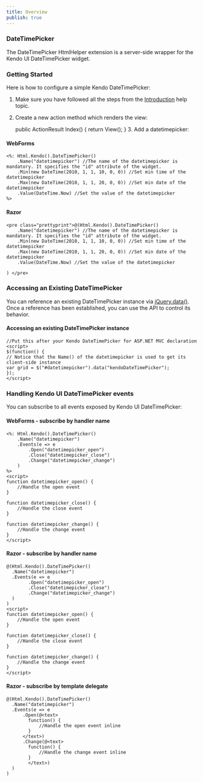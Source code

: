 ```yaml
---
title: Overview
publish: true
---
```


### DateTimePicker

The DateTimePicker HtmlHelper extension is a server-side wrapper for the Kendo UI DateTimePicker widget.

### Getting Started

Here is how to configure a simple Kendo DateTimePicker:

1.  Make sure you have followed all the steps from the [Introduction](http://www.kendoui.com/documentation/asp-net-mvc/introduction.aspx) help topic.

2.  Create a new action method which renders the view:

    public ActionResult Index()
    {
    return View();
    }
        3.  Add a datetimepicker:

#### WebForms
 
    <%: Html.Kendo().DateTimePicker()
        .Name("datetimepicker") //The name of the datetimepicker is mandatory. It specifies the "id" attribute of the widget.
        .Min(new DateTime(2010, 1, 1, 10, 0, 0)) //Set min time of the datetimepicker
        .Max(new DateTime(2010, 1, 1, 20, 0, 0)) //Set min date of the datetimepicker
        .Value(DateTime.Now) //Set the value of the datetimepicker
    %>
              
#### Razor
 
    <pre class="prettyprint">@(Html.Kendo().DateTimePicker()
        .Name("datetimepicker") //The name of the datetimepicker is mandatory. It specifies the "id" attribute of the widget.
        .Min(new DateTime(2010, 1, 1, 10, 0, 0)) //Set min time of the datetimepicker
        .Max(new DateTime(2010, 1, 1, 20, 0, 0)) //Set min date of the datetimepicker
        .Value(DateTime.Now) //Set the value of the datetimepicker
    
    ) </pre>  

### Accessing an Existing DateTimePicker

You can reference an existing DateTimePicker instance via [jQuery.data()](http://api.jquery.com/jQuery.data/).
Once a reference has been established, you can use the API to control its behavior.

  

#### Accessing an existing DateTimePicker instance
 
    //Put this after your Kendo DateTimePicker for ASP.NET MVC declaration
    <script>
    $(function() { 
    // Notice that the Name() of the datetimepicker is used to get its client-side instance
    var grid = $("#datetimepicker").data("kendoDateTimePicker");
    });
    </script>
      

### Handling Kendo UI DateTimePicker events

You can subscribe to all events exposed by Kendo UI DateTimePicker:

  

#### WebForms - subscribe by handler name
 
    <%: Html.Kendo().DateTimePicker()
        .Name("datetimepicker")
        .Events(e => e
            .Open("datetimepicker_open")
            .Close("datetimepicker_close")
            .Change("datetimepicker_change")
        )
    %>
    <script>
    function datetimepicker_open() {
        //Handle the open event
    }
    
    function datetimepicker_close() {
        //Handle the close event
    }
    
    function datetimepicker_change() {
        //Handle the change event
    }
    </script>
       

#### Razor - subscribe by handler name
 
    @(Html.Kendo().DateTimePicker()
      .Name("datetimepicker")
      .Events(e => e
            .Open("datetimepicker_open")
            .Close("datetimepicker_close")
            .Change("datetimepicker_change")
      )
    )
    <script>
    function datetimepicker_open() {
        //Handle the open event
    }
    
    function datetimepicker_close() {
        //Handle the close event
    }
    
    function datetimepicker_change() {
        //Handle the change event
    }
    </script>
       

#### Razor - subscribe by template delegate
 
    @(Html.Kendo().DateTimePicker()
      .Name("datetimepicker")
      .Events(e => e
          .Open(@<text>
            function() {
                //Handle the open event inline
            }
          </text>)
          .Change(@<text>
            function() {
                //Handle the change event inline
            }
            </text>)
      )
    )
     